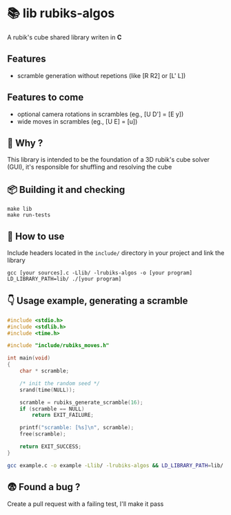 

# 📚 lib rubiks-algos

A rubik's cube shared library writen in **C**


## Features

- scramble generation without repetions (like [R R2] or [L' L])


## Features to come

- optional camera rotations in scrambles (eg., [U D'] = [E y])
- wide moves in scrambles (eg., [U E] = [u])


## 🫨 Why ?

This library is intended to be the foundation of a 3D rubik's cube solver (GUI),
it's responsible for shuffling and resolving the cube


## 📦 Building it and checking

```
make lib
make run-tests
```


## 🤔 How to use

Include headers located in the `include/` directory in your project and link the library
```
gcc [your sources].c -Llib/ -lrubiks-algos -o [your program]
LD_LIBRARY_PATH=lib/ ./[your program]
```


## 👇 Usage example, generating a scramble

```C
#include <stdio.h>
#include <stdlib.h>
#include <time.h>

#include "include/rubiks_moves.h"

int main(void)
{
	char * scramble;

	/* init the random seed */
	srand(time(NULL));

	scramble = rubiks_generate_scramble(16);
	if (scramble == NULL)
		return EXIT_FAILURE;

	printf("scramble: [%s]\n", scramble);
	free(scramble);

	return EXIT_SUCCESS;
}

```
```bash
gcc example.c -o example -Llib/ -lrubiks-algos && LD_LIBRARY_PATH=lib/ ./example
```


## 😨 Found a bug ?

Create a pull request with a failing test, I'll make it pass
